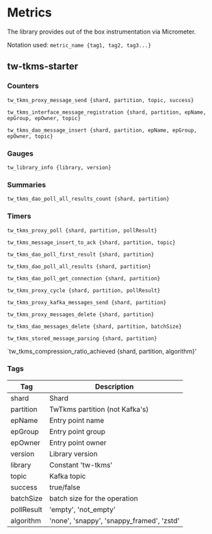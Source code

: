 # Metrics

The library provides out of the box instrumentation via Micrometer.

Notation used: `metric_name {tag1, tag2, tag3...}`

## tw-tkms-starter

### Counters

`tw_tkms_proxy_message_send {shard, partition, topic, success}`

`tw_tkms_interface_message_registration {shard, partition, epName, epGroup, epOwner, topic}`

`tw_tkms_dao_message_insert {shard, partition, epName, epGroup, epOwner, topic} `

### Gauges

`tw_library_info {library, version}`

### Summaries

`tw_tkms_dao_poll_all_results_count {shard, partition}`

### Timers

`tw_tkms_proxy_poll {shard, partition, pollResult}`

`tw_tkms_message_insert_to_ack {shard, partition, topic}`

`tw_tkms_dao_poll_first_result {shard, partition}`

`tw_tkms_dao_poll_all_results {shard, partition}`

`tw_tkms_dao_poll_get_connection {shard, partition}`

`tw_tkms_proxy_cycle {shard, partition, pollResult}`

`tw_tkms_proxy_kafka_messages_send {shard, partition}`

`tw_tkms_proxy_messages_delete {shard, partition}`

`tw_tkms_dao_messages_delete {shard, partition, batchSize}`

`tw_tkms_stored_message_parsing {shard, partition}`

`tw_tkms_compression_ratio_achieved {shard, partition, algorithm}'

### Tags

| Tag          | Description                                                               |
|--------------|---------------------------------------------------------------------------|
| shard        | Shard                                                                     |
| partition    | TwTkms partition (not Kafka's)                                            |
| epName       | Entry point name                                                          |
| epGroup      | Entry point group                                                         |
| epOwner      | Entry point owner                                                         |
| version      | Library version                                                           |
| library      | Constant 'tw-tkms'                                                        |
| topic        | Kafka topic                                                               |
| success      | true/false                                                                |
| batchSize    | batch size for the operation                                              |
| pollResult   | 'empty', 'not_empty'                                                      |
| algorithm    | 'none', 'snappy', 'snappy_framed', 'zstd'                                 |